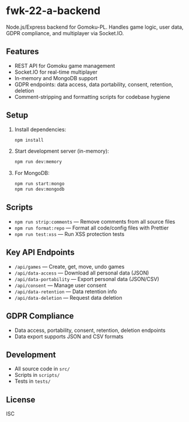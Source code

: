 
# fwk-22-a-backend

Node.js/Express backend for Gomoku-PL. Handles game logic, user data, GDPR compliance, and multiplayer via Socket.IO.

## Features
- REST API for Gomoku game management
- Socket.IO for real-time multiplayer
- In-memory and MongoDB support
- GDPR endpoints: data access, data portability, consent, retention, deletion
- Comment-stripping and formatting scripts for codebase hygiene

## Setup
1. Install dependencies:
	```sh
	npm install
	```
2. Start development server (in-memory):
	```sh
	npm run dev:memory
	```
3. For MongoDB:
	```sh
	npm run start:mongo
	npm run dev:mongodb
	```

## Scripts
- `npm run strip:comments` — Remove comments from all source files
- `npm run format:repo` — Format all code/config files with Prettier
- `npm run test:xss` — Run XSS protection tests

## Key API Endpoints
- `/api/games` — Create, get, move, undo games
- `/api/data-access` — Download all personal data (JSON)
- `/api/data-portability` — Export personal data (JSON/CSV)
- `/api/consent` — Manage user consent
- `/api/data-retention` — Data retention info
- `/api/data-deletion` — Request data deletion

## GDPR Compliance
- Data access, portability, consent, retention, deletion endpoints
- Data export supports JSON and CSV formats

## Development
- All source code in `src/`
- Scripts in `scripts/`
- Tests in `tests/`

## License
ISC
